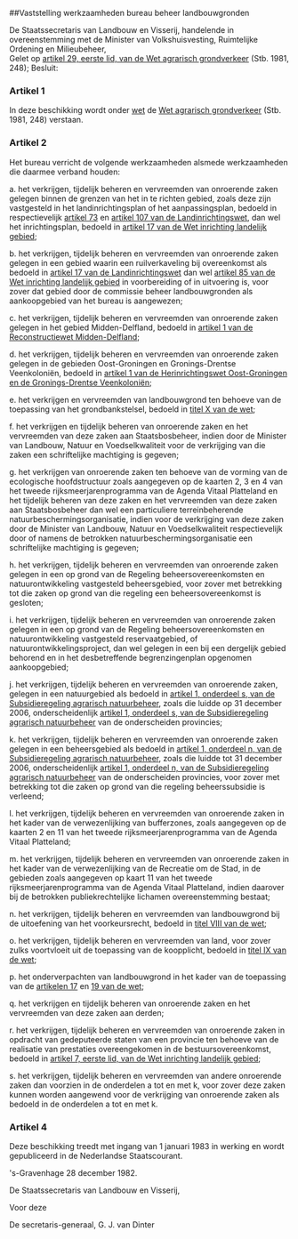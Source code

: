 <meta http-equiv='Content-Type' content='text/html; charset=utf-8' />

##Vaststelling werkzaamheden bureau beheer landbouwgronden

De Staatssecretaris van Landbouw en Visserij, handelende in overeenstemming met de Minister van Volkshuisvesting, Ruimtelijke Ordening en Milieubeheer,  
Gelet op [artikel 29, eerste lid, van de Wet agrarisch grondverkeer](../../../../../../../wet/wet/agrarisch/grondverkeer/BWBR0003386/README.md) (Stb. 1981, 248);
Besluit:    

### Artikel  1  

In deze beschikking wordt onder [wet](../../../../../../../wet/wet/agrarisch/grondverkeer/BWBR0003386/README.md) de [Wet agrarisch grondverkeer](../../../../../../../wet/wet/agrarisch/grondverkeer/BWBR0003386/README.md) (Stb. 1981, 248) verstaan. 

### Artikel  2  

Het bureau verricht de volgende werkzaamheden alsmede werkzaamheden die daarmee verband houden: 

a. het verkrijgen, tijdelijk beheren en vervreemden van onroerende zaken gelegen binnen de grenzen van het in te richten gebied, zoals deze zijn vastgesteld in het landinrichtingsplan of het aanpassingsplan, bedoeld in respectievelijk [artikel 73](../../../../../../../wet/landinrichtingswet/BWBR0003793/README.md) en [artikel 107 van de Landinrichtingswet](../../../../../../../wet/landinrichtingswet/BWBR0003793/README.md), dan wel het inrichtingsplan, bedoeld in [artikel 17 van de Wet inrichting landelijk gebied](../../../../../../../wet/wet/inrichting/landelijk/gebied/BWBR0020748/README.md);  

b. het verkrijgen, tijdelijk beheren en vervreemden van onroerende zaken gelegen in een gebied waarin een ruilverkaveling bij overeenkomst als bedoeld in [artikel 17 van de Landinrichtingswet](../../../../../../../wet/wet/agrarisch/grondverkeer/BWBR0003386/README.md) dan wel [artikel 85 van de Wet inrichting landelijk gebied](../../../../../../../wet/wet/inrichting/landelijk/gebied/BWBR0020748/README.md) in voorbereiding of in uitvoering is, voor zover dat gebied door de commissie beheer landbouwgronden als aankoopgebied van het bureau is aangewezen;  

c. het verkrijgen, tijdelijk beheren en vervreemden van onroerende zaken gelegen in het gebied Midden-Delfland, bedoeld in [artikel 1 van de Reconstructiewet Midden-Delfland](../../../../../../../wet/reconstructiewet/midden-delfland/BWBR0003094/README.md);  

d. het verkrijgen, tijdelijk beheren en vervreemden van onroerende zaken gelegen in de gebieden Oost-Groningen en Gronings-Drentse Veenkoloniën, bedoeld in [artikel 1 van de Herinrichtingswet Oost-Groningen en de Gronings-Drentse Veenkoloniën](../../../../../../../wet/herinrichtingswet/oost-groningen/en/de/gronings-drentse/veenkoloniën/BWBR0003143/README.md);  

e. het verkrijgen en vervreemden van landbouwgrond ten behoeve van de toepassing van het grondbankstelsel, bedoeld in [titel X van de wet](../../../../../../../wet/wet/agrarisch/grondverkeer/BWBR0003386/README.md);  

f. het verkrijgen en tijdelijk beheren van onroerende zaken en het vervreemden van deze zaken aan Staatsbosbeheer, indien door de Minister van Landbouw, Natuur en Voedselkwaliteit voor de verkrijging van die zaken een schriftelijke machtiging is gegeven;  

g. het verkrijgen van onroerende zaken ten behoeve van de vorming van de ecologische hoofdstructuur zoals aangegeven op de kaarten 2, 3 en 4 van het tweede rijksmeerjarenprogramma van de Agenda Vitaal Platteland en het tijdelijk beheren van deze zaken en het vervreemden van deze zaken aan Staatsbosbeheer dan wel een particuliere terreinbeherende natuurbeschermingsorganisatie, indien voor de verkrijging van deze zaken door de Minister van Landbouw, Natuur en Voedselkwaliteit respectievelijk door of namens de betrokken natuurbeschermingsorganisatie een schriftelijke machtiging is gegeven;  

h. het verkrijgen, tijdelijk beheren en vervreemden van onroerende zaken gelegen in een op grond van de Regeling beheersovereenkomsten en natuurontwikkeling vastgesteld beheersgebied, voor zover met betrekking tot die zaken op grond van die regeling een beheersovereenkomst is gesloten;  

i. het verkrijgen, tijdelijk beheren en vervreemden van onroerende zaken gelegen in een op grond van de Regeling beheersovereenkomsten en natuurontwikkeling vastgesteld reservaatgebied, of natuurontwikkelingsproject, dan wel gelegen in een bij een dergelijk gebied behorend en in het desbetreffende begrenzingenplan opgenomen aankoopgebied;  

j. het verkrijgen, tijdelijk beheren en vervreemden van onroerende zaken, gelegen in een natuurgebied als bedoeld in [artikel 1, onderdeel s, van de Subsidieregeling agrarisch natuurbeheer](../../../../../../../ministeriele-regeling/subsidieregeling/agrarisch/natuurbeheer/BWBR0011000/README.md), zoals die luidde op 31 december 2006, onderscheidenlijk [artikel 1, onderdeel s, van de Subsidieregeling agrarisch natuurbeheer](../../../../../../../ministeriele-regeling/subsidieregeling/agrarisch/natuurbeheer/BWBR0011000/README.md) van de onderscheiden provincies;  

k. het verkrijgen, tijdelijk beheren en vervreemden van onroerende zaken gelegen in een beheersgebied als bedoeld in [artikel 1, onderdeel n, van de Subsidieregeling agrarisch natuurbeheer](../../../../../../../ministeriele-regeling/subsidieregeling/agrarisch/natuurbeheer/BWBR0011000/README.md), zoals die luidde tot 31 december 2006, onderscheidenlijk [artikel 1, onderdeel n, van de Subsidieregeling agrarisch natuurbeheer](../../../../../../../ministeriele-regeling/subsidieregeling/agrarisch/natuurbeheer/BWBR0011000/README.md) van de onderscheiden provincies, voor zover met betrekking tot die zaken op grond van die regeling beheerssubsidie is verleend;  

l. het verkrijgen, tijdelijk beheren en vervreemden van onroerende zaken in het kader van de verwezenlijking van bufferzones, zoals aangegeven op de kaarten 2 en 11 van het tweede rijksmeerjarenprogramma van de Agenda Vitaal Platteland;  

m. het verkrijgen, tijdelijk beheren en vervreemden van onroerende zaken in het kader van de verwezenlijking van de Recreatie om de Stad, in de gebieden zoals aangegeven op kaart 11 van het tweede rijksmeerjarenprogramma van de Agenda Vitaal Platteland, indien daarover bij de betrokken publiekrechtelijke lichamen overeenstemming bestaat;  

n. het verkrijgen, tijdelijk beheren en vervreemden van landbouwgrond bij de uitoefening van het voorkeursrecht, bedoeld in [titel VIII van de wet](../../../../../../../wet/wet/agrarisch/grondverkeer/BWBR0003386/README.md);  

o. het verkrijgen, tijdelijk beheren en vervreemden van land, voor zover zulks voortvloeit uit de toepassing van de koopplicht, bedoeld in [titel IX van de wet](../../../../../../../wet/wet/agrarisch/grondverkeer/BWBR0003386/README.md);  

p. het onderverpachten van landbouwgrond in het kader van de toepassing van de [artikelen 17](../../../../../../../wet/wet/agrarisch/grondverkeer/BWBR0003386/README.md) en [19 van de wet](../../../../../../../wet/wet/agrarisch/grondverkeer/BWBR0003386/README.md);  

q. het verkrijgen en tijdelijk beheren van onroerende zaken en het vervreemden van deze zaken aan derden;  

r. het verkrijgen, tijdelijk beheren en vervreemden van onroerende zaken in opdracht van gedeputeerde staten van een provincie ten behoeve van de realisatie van prestaties overeengekomen in de bestuursovereenkomst, bedoeld in [artikel 7, eerste lid, van de Wet inrichting landelijk gebied](../../../../../../../wet/wet/inrichting/landelijk/gebied/BWBR0020748/README.md);  

s. het verkrijgen, tijdelijk beheren en vervreemden van andere onroerende zaken dan voorzien in de onderdelen a tot en met k, voor zover deze zaken kunnen worden aangewend voor de verkrijging van onroerende zaken als bedoeld in de onderdelen a tot en met k.   

### Artikel  4  

Deze beschikking treedt met ingang van 1 januari 1983 in werking en wordt gepubliceerd in de Nederlandse Staatscourant. 

's-Gravenhage 
28 december 1982.    

De 
Staatssecretaris van Landbouw en Visserij,  

Voor deze 

De 
secretaris-generaal, 
G. J. van Dinter     
